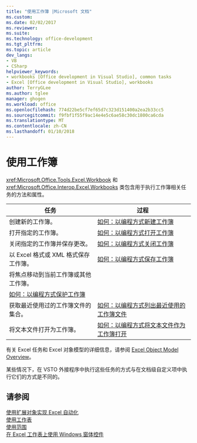 ```yaml
---
title: "使用工作簿 |Microsoft 文档"
ms.custom: 
ms.date: 02/02/2017
ms.reviewer: 
ms.suite: 
ms.technology: office-development
ms.tgt_pltfrm: 
ms.topic: article
dev_langs:
- VB
- CSharp
helpviewer_keywords:
- workbooks [Office development in Visual Studio], common tasks
- Excel [Office development in Visual Studio], workbooks
author: TerryGLee
ms.author: tglee
manager: ghogen
ms.workload: office
ms.openlocfilehash: 774d22be5cf7ef65d7c323d151400a2ea2b33cc5
ms.sourcegitcommit: f9fbf1f55f9ac14e4e5c6ae58c30dc1800ca6cda
ms.translationtype: MT
ms.contentlocale: zh-CN
ms.lasthandoff: 01/10/2018
---
```

# <a name="working-with-workbooks"></a>使用工作簿
  <xref:Microsoft.Office.Tools.Excel.Workbook> 和 <xref:Microsoft.Office.Interop.Excel.Workbooks> 类包含用于执行工作簿相关任务的方法和属性。  
  
|任务|过程|  
|----------|---------------|  
|创建新的工作簿。|[如何：以编程方式新建工作簿](../vsto/how-to-programmatically-create-new-workbooks.md)|  
|打开指定的工作簿。|[如何：以编程方式打开工作簿](../vsto/how-to-programmatically-open-workbooks.md)|  
|关闭指定的工作簿并保存更改。|[如何：以编程方式关闭工作簿](../vsto/how-to-programmatically-close-workbooks.md)|  
|以 Excel 格式或 XML 格式保存工作簿。|[如何：以编程方式保存工作簿](../vsto/how-to-programmatically-save-workbooks.md)|  
|将焦点移动到当前工作簿或其他工作簿。|  
|[如何：以编程方式保护工作簿](../vsto/how-to-programmatically-protect-workbooks.md)|  
|获取最近使用过的工作簿文件的集合。|[如何：以编程方式列出最近使用的工作簿文件](../vsto/how-to-programmatically-list-recently-used-workbook-files.md)|  
|将文本文件打开为工作簿。|[如何：以编程方式将文本文件作为工作簿打开](../vsto/how-to-programmatically-open-text-files-as-workbooks.md)|  
  
 有关 Excel 任务和 Excel 对象模型的详细信息，请参阅 [Excel Object Model Overview](../vsto/excel-object-model-overview.md)。  
  
 某些情况下，在 VSTO 外接程序中执行这些任务的方式与在文档级自定义项中执行它们的方式是不同的。  
  
## <a name="see-also"></a>请参阅  
 [使用扩展对象实现 Excel 自动化](../vsto/automating-excel-by-using-extended-objects.md)   
 [使用工作表](../vsto/working-with-worksheets.md)   
 [使用范围](../vsto/working-with-ranges.md)   
 [在 Excel 工作表上使用 Windows 窗体控件](../vsto/using-windows-forms-controls-on-excel-worksheets.md)  
  
  
